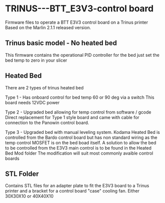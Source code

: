 # TRINUS---BTT_E3V3-control board
Firmware files to operate a BTT E3V3 control board on a Trinus printer
Based on the Marlin 2.1.1 released version. 

## Trinus basic model - No heated bed 
This firmware contains the operational PID controller for the bed just set the bed temp to zero in your slicer

## Heated Bed 
There are 2 types of trinus heated bed

Type 1 - Has onboard control for bed temp 60 or 90 deg via a switch This board needs 12VDC power

Type 2 - Upgraded bed allowing for temp control from software / gcode 
         Direct replacement for Type 1 style board and came with cable for connection to the Panowin control board.

Type 3 - Upgraded bed with manual leveling system.  Kodama Heated Bed is controlled from the Bardo control board but has
         non standard wiring as the temp control MOSFET is on the bed boad itself.
         A solution to allow the bed to be controlled from the E3V3 main control is to be found in the Heated Bed Mod folder
         The modification will suit most commonly avaible control boards

## STL Folder
Contains STL files for an adapter plate to fit the E3V3 board to a Trinus printer and a bracket for a
control board "case" cooling fan. Either 30X30X10 or 40X40X10 
